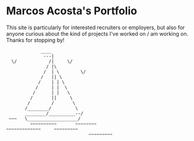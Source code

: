 # Marcos Acosta's Portfolio

This site is particularly for interested recruiters or employers, but also for anyone curious about the kind of projects I've worked on / am working on. Thanks for stopping by!

```
             ____
              ---|
  \/            /|     \/
               / |\
              /  | \        \/
             /   || \
            /    | | \
           /     | |  \
          /      | |   \
         /       ||     \
        /        /       \
       /________/         \
       ________/__________--/
 ~~~   \___________________/
         ~~~~~~~~~~       ~~~~~~~~
~~~~~~~~~~~~~     ~~~~~~~~~
                               ~~~~~~~~~
```